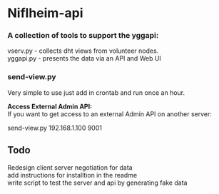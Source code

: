 # Niflheim-api

### A collection of tools to support the yggapi:
vserv.py - collects dht views from volunteer nodes.  
yggapi.py - presents the data via an API and Web UI  

### send-view.py

Very simple to use just add in crontab and run once an hour.  

__Access External Admin API:__  
If you want to get access to an external Admin API on another server:  

send-view.py 192.168.1.100 9001  


## Todo

Redesign client server negotiation for data  
add instructions for installtion in the readme  
write script to test the server and api by generating fake data  
